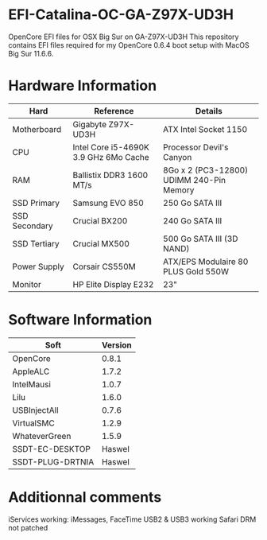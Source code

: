 # EFI-Catalina-OC-GA-Z97X-UD3H
OpenCore EFI files for OSX Big Sur on GA-Z97X-UD3H
This repository contains EFI files required for my OpenCore 0.6.4 boot setup with MacOS Big Sur 11.6.6.

# Hardware Information
| **Hard** | **Reference** | **Details** |
|---|---|---|
| Motherboard | Gigabyte Z97X-UD3H | ATX Intel Socket 1150 |
| CPU | Intel Core i5-4690K 3.9 GHz 6Mo Cache | Processor Devil's Canyon |
| RAM | Ballistix DDR3 1600 MT/s |  8Go x 2 (PC3-12800) UDIMM 240-Pin Memory |
| SSD Primary | Samsung EVO 850 | 250 Go SATA III |
| SSD Secondary | Crucial BX200 | 240 Go SATA III |
| SSD Tertiary | Crucial MX500 | 500 Go SATA III (3D NAND) |
| Power Supply | Corsair CS550M | ATX/EPS Modulaire 80 PLUS Gold 550W |
| Monitor | HP Elite Display E232 | 23" |

# Software Information
| **Soft** | **Version** |
|---|---|
| OpenCore | 0.8.1 |
| AppleALC | 1.7.2 |
| IntelMausi | 1.0.7 |
| Lilu | 1.6.0 |
| USBInjectAll | 0.7.6 |
| VirtualSMC | 1.2.9 |
| WhateverGreen | 1.5.9 |
| SSDT-EC-DESKTOP | Haswel |
| SSDT-PLUG-DRTNIA | Haswel |

# Additionnal comments
iServices working: iMessages, FaceTime
USB2 & USB3 working
Safari DRM not patched